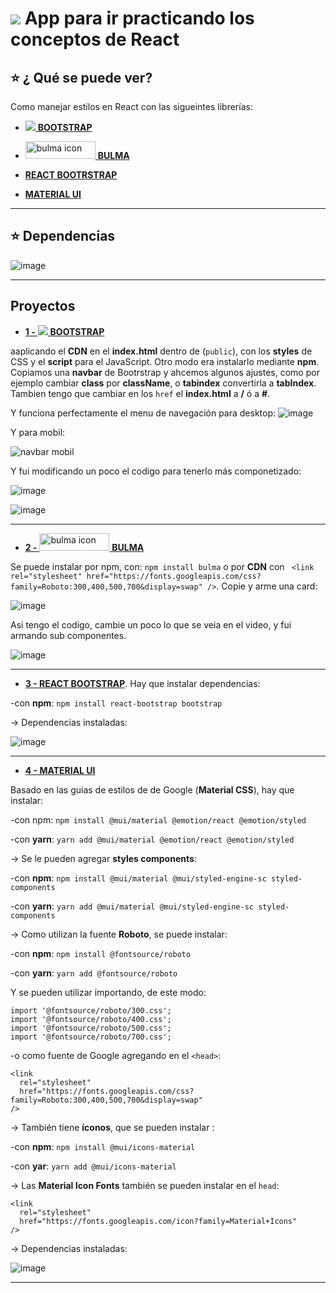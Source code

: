 # <img src="https://img.icons8.com/ultraviolet/48/null/react--v1.png"/> App para ir practicando los conceptos de React

## :star: ¿ Qué se puede ver?

Como manejar estilos en React con las sigueintes librerías:

- [<img src="https://img.icons8.com/color/40/null/bootstrap.png"/> **BOOTSTRAP**](https://getbootstrap.com/)

- [<img src="https://bulma.io/images/bulma-logo.png" alt="bulma icon" width="112" height="28"/> **BULMA**](https://bulma.io/)

- [**REACT BOOTRSTRAP**](https://react-bootstrap.github.io/)

- [**MATERIAL UI**](https://mui.com/)

---


## :star: Dependencias

![image](https://user-images.githubusercontent.com/72580574/211203650-1b391ef4-4013-4a04-866a-a0fe56ab6589.png)

---

## Proyectos

- [**1 -** <img src="https://img.icons8.com/color/40/null/bootstrap.png"/> **BOOTSTRAP**](https://getbootstrap.com/)

aaplicando el **CDN** en el **index.html** dentro de (`public`), con los **styles** de CSS y el **script** para el JavaScript. Otro modo era instalarlo mediante **npm**. Copiamos una **navbar** de Bootrstrap y ahcemos algunos ajustes, como por ejemplo cambiar **class** por **className**, o **tabindex** convertirla a **tabIndex**. Tambien tengo que cambiar en los ```href``` el **index.html** a **/** ó a **#**. 

Y funciona perfectamente el menu de navegación para desktop:
![image](https://user-images.githubusercontent.com/72580574/210280300-95b05c16-d5a6-480f-88f6-8a67972f758a.png)


Y para mobil:

<img src="https://user-images.githubusercontent.com/72580574/210280323-7e11e71d-e088-49e1-a978-ea65c9971402.png" wtdht=600 alt="navbar mobil">

Y fui modificando un poco el codigo para tenerlo más componetizado:

![image](https://user-images.githubusercontent.com/72580574/210280725-19aff803-c3eb-4c21-a700-bf1aa88c1673.png)

![image](https://user-images.githubusercontent.com/72580574/210280809-38305dc9-b20e-4f31-a4e6-e8048d54a10f.png)

---


- [**2 -** <img src="https://bulma.io/images/bulma-logo.png" alt="bulma icon" width="112" height="28"/> **BULMA**](https://bulma.io/)

Se puede instalar por npm, con: ```npm install bulma``` o por **CDN** con ``` <link rel="stylesheet" href="https://fonts.googleapis.com/css?family=Roboto:300,400,500,700&display=swap" />```. Copie y arme una card:

![image](https://user-images.githubusercontent.com/72580574/210280374-2f638ccc-5d11-4f1a-b1c2-d5a78ea6e106.png)

Asi tengo el codigo, cambie un poco lo que se veia en el video, y fui armando sub componentes.

![image](https://user-images.githubusercontent.com/72580574/210280627-c972bee8-49cb-4ab9-89bd-fd01eaa73a99.png)

---


- [**3 - REACT BOOTSTRAP**](https://react-bootstrap.github.io/). Hay que instalar dependencias:

-con **npm**: ```npm install react-bootstrap bootstrap```

-> Dependencias instaladas:

![image](https://user-images.githubusercontent.com/72580574/211203705-10dc301a-05f3-48c2-b6ea-0c5f8426c129.png)


---


- [**4 - MATERIAL UI**](https://mui.com/)

Basado en las guias de estilos de de Google (**Material CSS**), hay que instalar:

-con npm: ```npm install @mui/material @emotion/react @emotion/styled```

-con **yarn**: ```yarn add @mui/material @emotion/react @emotion/styled```

-> Se le pueden agregar **styles components**:

-con **npm**: ```npm install @mui/material @mui/styled-engine-sc styled-components```

-con **yarn**: ```yarn add @mui/material @mui/styled-engine-sc styled-components```

-> Como utilizan la fuente **Roboto**, se puede instalar:

-con **npm**: ```npm install @fontsource/roboto```

-con **yarn**: ```yarn add @fontsource/roboto```

Y se pueden utilizar importando, de este modo:
```JSX
import '@fontsource/roboto/300.css';
import '@fontsource/roboto/400.css';
import '@fontsource/roboto/500.css';
import '@fontsource/roboto/700.css';
```

-o como fuente de Google agregando en el `<head>`:
```
<link
  rel="stylesheet"
  href="https://fonts.googleapis.com/css?family=Roboto:300,400,500,700&display=swap"
/>
```

-> También tiene **íconos**, que se pueden instalar :

-con **npm**: ```npm install @mui/icons-material```

-con **yar**: ```yarn add @mui/icons-material```


-> Las **Material Icon Fonts** también se pueden instalar en el `head`:
```
<link
  rel="stylesheet"
  href="https://fonts.googleapis.com/icon?family=Material+Icons"
/>
```

-> Dependencias instaladas:

![image](https://user-images.githubusercontent.com/72580574/211203681-89dfacb7-ca7b-436a-91e7-0dd1681d3abf.png)


---




